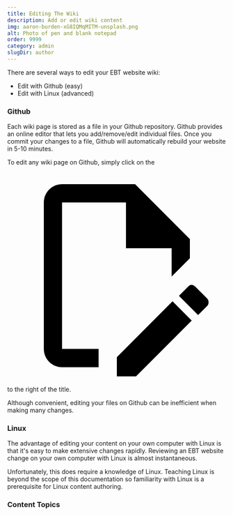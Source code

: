 ```yaml
---
title: Editing The Wiki
description: Add or edit wiki content 
img: aaron-burden-xG8IQMqMITM-unsplash.png
alt: Photo of pen and blank notepad
order: 9999
category: admin
slugDir: author
---
```

There are several ways to edit your EBT website wiki:

* Edit with Github (easy)
* Edit with Linux (advanced)

### Github
Each wiki page is stored as a file in your Github repository.
Github provides an online editor that
lets you add/remove/edit individual files.
Once you commit your changes to a file, Github
will automatically rebuild your website in 5-10 minutes.

To edit any wiki page on Github, simply click on the <span class="v-btn__content" style="display:inline"><span aria-hidden="true" class="v-icon notranslate theme--light"><svg xmlns="http://www.w3.org/2000/svg" viewBox="0 0 24 24" role="img" aria-hidden="true" class="v-icon__svg"><path d="M10 20H6V4H13V9H18V12.1L20 10.1V8L14 2H6C4.9 2 4 2.9 4 4V20C4 21.1 4.9 22 6 22H10V20M20.2 13C20.3 13 20.5 13.1 20.6 13.2L21.9 14.5C22.1 14.7 22.1 15.1 21.9 15.3L20.9 16.3L18.8 14.2L19.8 13.2C19.9 13.1 20 13 20.2 13M20.2 16.9L14.1 23H12V20.9L18.1 14.8L20.2 16.9Z"></path></svg></span></span> to the right of the title.

Although convenient, editing your files on Github
can be inefficient when making many changes.

### Linux
The advantage of editing your content on your own computer
with Linux is that it's easy to make extensive changes
rapidly. 
Reviewing an EBT website change on your own computer 
with Linux is almost instantaneous.

Unfortunately, this does require a knowledge of Linux.
Teaching Linux is beyond the scope of this documentation
so familiarity with Linux is a prerequisite for
Linux content authoring.

### Content Topics


